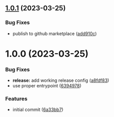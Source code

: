 ## [1.0.1](https://github.com/BrycensRanch/read-properties-action/compare/v1.0.0...v1.0.1) (2023-03-25)


### Bug Fixes

* publish to github marketplace ([add910c](https://github.com/BrycensRanch/read-properties-action/commit/add910cc49f55d55f7790e7e61cd4a913993701e))

# 1.0.0 (2023-03-25)


### Bug Fixes

* **release:** add working release config ([a8fdf83](https://github.com/BrycensRanch/read-properties-action/commit/a8fdf83cd2ad86aa45e11b3f6b42eb0c1b22a29b))
* use proper entrypoint ([6394978](https://github.com/BrycensRanch/read-properties-action/commit/6394978d509816cea2158ef2866aeeab26957cc2))


### Features

* initial commit ([6a33bb7](https://github.com/BrycensRanch/read-properties-action/commit/6a33bb7af87a817967c07022b1555248dbec276d))
